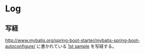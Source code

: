 # Log

## 写経

http://www.mybatis.org/spring-boot-starter/mybatis-spring-boot-autoconfigure/
に書かれている [1st sample](https://github.com/mybatis/spring-boot-starter/tree/master/mybatis-spring-boot-samples/mybatis-spring-boot-sample-annotation) を写経する。